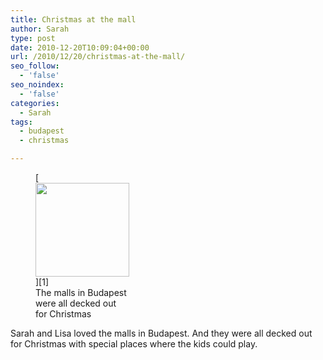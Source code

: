```yaml
---
title: Christmas at the mall
author: Sarah
type: post
date: 2010-12-20T10:09:04+00:00
url: /2010/12/20/christmas-at-the-mall/
seo_follow:
  - 'false'
seo_noindex:
  - 'false'
categories:
  - Sarah
tags:
  - budapest
  - christmas

---
```

<figure id="attachment_229" aria-describedby="caption-attachment-229" style="width: 150px" class="wp-caption alignright">[<img class="size-thumbnail wp-image-229 " title="Christmas at the mall" src="http://www.sarah-blevins.com/wp-content/uploads/2011/05/100_2855-150x150.jpg" alt="" width="150" height="150" />][1]<figcaption id="caption-attachment-229" class="wp-caption-text">The malls in Budapest were all decked out for Christmas</figcaption></figure> 

Sarah and Lisa loved the malls in Budapest. And they were all decked out for Christmas with special places where the kids could play.

 [1]: http://www.sarah-blevins.com/wp-content/uploads/2011/05/100_2855.jpg